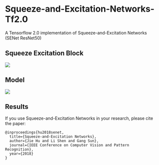 # Squeeze-and-Excitation-Networks-Tf2.0
A Tensorflow 2.0 implementation of Squeeze-and-Excitation Networks (SENet ResNet50)

## Squeeze Excitation Block
![](https://github.com/TanyaChutani/Squeeze-and-Excitation-Networks-ResNet50-Tf2.0/blob/master/images/Squeeze-Excitation.png?raw=true)

## Model
![](https://github.com/TanyaChutani/Squeeze-and-Excitation-Networks-ResNet50-Tf2.0/blob/master/images/model.png?raw=true)

## Results



If you use Squeeze-and-Excitation Networks in your research, please cite the paper:
    
    @inproceedings{hu2018senet,
      title={Squeeze-and-Excitation Networks},
      author={Jie Hu and Li Shen and Gang Sun},
      journal={IEEE Conference on Computer Vision and Pattern Recognition},
      year={2018}
    }
